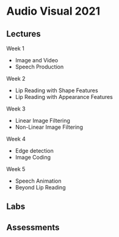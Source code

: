 # Audio Visual 2021

## Lectures

Week 1

- Image and Video
- Speech Production

Week 2

- Lip Reading with Shape Features
- Lip Reading with Appearance Features

Week 3

- Linear Image Filtering
- Non-Linear Image Filtering

Week 4

- Edge detection
- Image Coding

Week 5

- Speech Animation
- Beyond Lip Reading

## Labs

## Assessments
